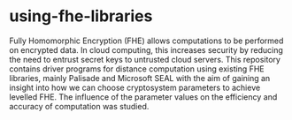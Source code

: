 # using-fhe-libraries

Fully Homomorphic Encryption (FHE) allows computations to be performed on encrypted data. In cloud computing, this increases security by reducing the need to entrust secret keys to untrusted cloud servers. This repository contains driver programs for distance computation using existing FHE libraries, mainly Palisade and Microsoft SEAL with the aim of gaining an insight into how we can choose cryptosystem parameters to achieve levelled FHE. The influence of the parameter values on the efficiency and accuracy of computation was studied.
